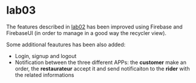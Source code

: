 # lab03

The features described in [lab02](https://github.com/androidmaycry/lab02/master/README.md) has been improved using Firebase and FirebaseUI (in order to manage in a good way the recycler view).

Some additional feautures has been also added:
  - Login, signup and logout
  - Notification between the three different APPs: the **customer** make an order, the **restaurateur** accept it and send notificaiton to the **rider** with the related informations
